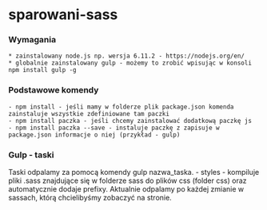 # sparowani-sass

### Wymagania
    * zainstalowany node.js np. wersja 6.11.2 - https://nodejs.org/en/
    * globalnie zainstalowany gulp - możemy to zrobić wpisując w konsoli npm install gulp -g

### Podstawowe komendy
    - npm install - jeśli mamy w folderze plik package.json komenda zainstaluje wszystkie zdefiniowane tam paczki
    - npm install paczka - jeśli chcemy zainstalować dodatkową paczkę js
    - npm install paczka --save - instaluje paczkę z zapisuje w package.json informacje o niej (przykład - gulp)
### Gulp - taski
Taski odpalamy za pomocą komendy gulp nazwa_taska.
    - styles - kompiluje pliki .sass znajdujące się w folderze sass do plików css (folder css) oraz automatycznie dodaje prefixy. Aktualnie odpalamy po każdej zmianie w sassach, którą chcielibyśmy zobaczyć na stronie.
